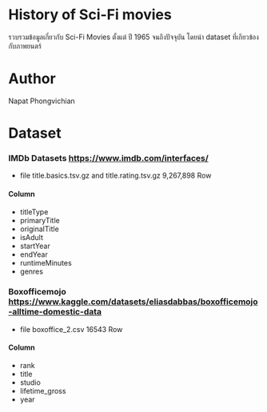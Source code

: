 # History of Sci-Fi movies
รวบรวมข้อมูลเกี่ยวกับ Sci-Fi Movies ตั้งแต่ ปี 1965 จนถึงปัจจุบัน
โดยนำ dataset ที่เกียวข้องกับภาพยนตร์

# Author
Napat Phongvichian

# Dataset

### IMDb Datasets https://www.imdb.com/interfaces/
+ file title.basics.tsv.gz and title.rating.tsv.gz 9,267,898 Row

#### Column
+ titleType       
+ primaryTitle    
+ originalTitle   
+ isAdult         
+ startYear       
+ endYear         
+ runtimeMinutes  
+ genres    


### Boxofficemojo https://www.kaggle.com/datasets/eliasdabbas/boxofficemojo-alltime-domestic-data
+ file boxoffice_2.csv 16543 Row

#### Column
+ rank
+ title
+ studio
+ lifetime_gross
+ year
